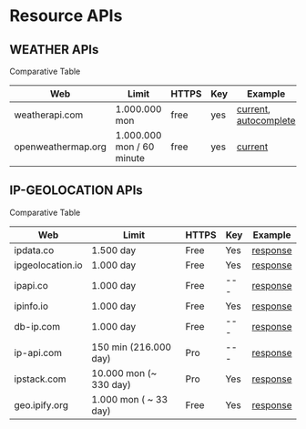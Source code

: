 # Resource APIs

## WEATHER APIs

Comparative Table

Web | Limit | HTTPS | Key | Example
--- | --- | --- | --- | --- |
weatherapi.com | 1.000.000 mon | free | yes | [current][weather1], [autocomplete][weather2]
openweathermap.org | 1.000.000 mon / 60 minute | free | yes | [current][weather3]

[weather1]:https://api.weatherapi.com/v1/current.json?key=7852cac091704637a1c203137202312&q=London&lang=es
[weather2]:http://api.weatherapi.com/v1/search.json?q={query}&key=7852cac091704637a1c203137202312
[weather3]:https://api.openweathermap.org/data/2.5/weather?appid=b280c897878592322aafe56701248929&lang=sp&units=metric&q=London

## IP-GEOLOCATION APIs

Comparative Table

Web | Limit | HTTPS | Key | Example
--- | --- | --- | --- | --- |
ipdata.co | 1.500 day | Free | Yes | [response][ipgeo1]
ipgeolocation.io  | 1.000 day | Free | Yes | [response][ipgeo2]
ipapi.co | 1.000 day | Free | --- | [response][ipgeo4]
ipinfo.io | 1.000 day | Free | Yes | [response][ipgeo3]
db-ip.com | 1.000 day | Free | --- | [response][ipgeo5]
ip-api.com | 150 min (216.000 day) | Pro | --- | [response][ipgeo6]
ipstack.com | 10.000 mon (~ 330 day) | Pro | Yes | [response][ipgeo7]
geo.ipify.org | 1.000 mon ( ~ 33 day) | Free | Yes | [response][ipgeo8]

[ipgeo1]:https://api.ipdata.co/es?api-key=b3a6e1ab3f14ca073da324e9814030521bc2c89ce233e6bac8a9bdb3
[ipgeo2]:https://api.ipgeolocation.io/ipgeo?apiKey=15d8e57eb4aa4015bb32a04d73b67b19
[ipgeo3]:https://ipinfo.io/json?token=b5c5035f45214e
[ipgeo4]:https://ipapi.co/json
[ipgeo5]:https://api.db-ip.com/v2/free/self
[ipgeo6]:http://ip-api.com/json/?lang=es
[ipgeo7]:http://api.ipstack.com/check?access_key=8967f4ba80a96dcf265418c804b66688
[ipgeo8]:https://geo.ipify.org/api/v1?apiKey=at_vGN3FxAsUgZKcb8APTMaDeNC4F6aR
